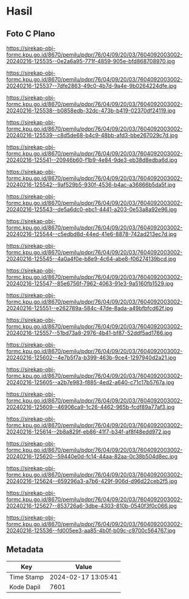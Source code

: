 # Hasil

## Foto C Plano

https://sirekap-obj-formc.kpu.go.id/8670/pemilu/pdpr/76/04/09/20/03/7604092003002-20240216-125535--0e2a6a95-771f-4859-905e-bfd868708970.jpg

https://sirekap-obj-formc.kpu.go.id/8670/pemilu/pdpr/76/04/09/20/03/7604092003002-20240216-125537--7dfe2863-49c0-4b7d-9a4e-9b0264224dfe.jpg

https://sirekap-obj-formc.kpu.go.id/8670/pemilu/pdpr/76/04/09/20/03/7604092003002-20240216-125538--b0858edb-32dc-473b-b419-02370df24119.jpg

https://sirekap-obj-formc.kpu.go.id/8670/pemilu/pdpr/76/04/09/20/03/7604092003002-20240216-125539--c8d5de68-b4c9-48bb-afd3-bbe267029c7d.jpg

https://sirekap-obj-formc.kpu.go.id/8670/pemilu/pdpr/76/04/09/20/03/7604092003002-20240216-125541--20946b60-f1b9-4e84-9de3-eb38d8edba6d.jpg

https://sirekap-obj-formc.kpu.go.id/8670/pemilu/pdpr/76/04/09/20/03/7604092003002-20240216-125542--9af529b5-930f-4536-b4ac-a36866b5da5f.jpg

https://sirekap-obj-formc.kpu.go.id/8670/pemilu/pdpr/76/04/09/20/03/7604092003002-20240216-125543--de5a6dc0-ebc1-4441-a203-0e53a8a92e96.jpg

https://sirekap-obj-formc.kpu.go.id/8670/pemilu/pdpr/76/04/09/20/03/7604092003002-20240216-125544--c5edbd8d-44ed-41e6-8878-742ad213ec7d.jpg

https://sirekap-obj-formc.kpu.go.id/8670/pemilu/pdpr/76/04/09/20/03/7604092003002-20240216-125545--4a0a4f0e-b8e9-4c64-abe8-f06274139bcd.jpg

https://sirekap-obj-formc.kpu.go.id/8670/pemilu/pdpr/76/04/09/20/03/7604092003002-20240216-125547--85e6756f-7962-4063-91e3-9a5160fb1529.jpg

https://sirekap-obj-formc.kpu.go.id/8670/pemilu/pdpr/76/04/09/20/03/7604092003002-20240216-125551--e262789a-584c-47de-8ada-a49bfbfcd62f.jpg

https://sirekap-obj-formc.kpu.go.id/8670/pemilu/pdpr/76/04/09/20/03/7604092003002-20240216-125557--51bd73a8-2976-4b41-bf87-52ddf5ad1766.jpg

https://sirekap-obj-formc.kpu.go.id/8670/pemilu/pdpr/76/04/09/20/03/7604092003002-20240216-125602--4e7b5f7a-b399-463b-9ce4-1297940d2a21.jpg

https://sirekap-obj-formc.kpu.go.id/8670/pemilu/pdpr/76/04/09/20/03/7604092003002-20240216-125605--a2b7e983-f885-4ed2-a640-c71c17b5767a.jpg

https://sirekap-obj-formc.kpu.go.id/8670/pemilu/pdpr/76/04/09/20/03/7604092003002-20240216-125609--46906ca9-1c26-4462-965b-fcdf89a77af3.jpg

https://sirekap-obj-formc.kpu.go.id/8670/pemilu/pdpr/76/04/09/20/03/7604092003002-20240216-125614--2b8a829f-eb86-41f7-b34f-af8f48edd972.jpg

https://sirekap-obj-formc.kpu.go.id/8670/pemilu/pdpr/76/04/09/20/03/7604092003002-20240216-125620--59440e0d-fc14-44aa-82aa-0c38b504d8ec.jpg

https://sirekap-obj-formc.kpu.go.id/8670/pemilu/pdpr/76/04/09/20/03/7604092003002-20240216-125624--659296a3-a7b6-429f-906d-d96d22ceb2f5.jpg

https://sirekap-obj-formc.kpu.go.id/8670/pemilu/pdpr/76/04/09/20/03/7604092003002-20240216-125627--853726a6-3dbe-4303-810b-0540f3f0c066.jpg

https://sirekap-obj-formc.kpu.go.id/8670/pemilu/pdpr/76/04/09/20/03/7604092003002-20240216-125536--fd005ee3-aa85-4b0f-b09c-c9700c564767.jpg


## Metadata

| Key        | Value               |
| ---------- | ------------------- |
| Time Stamp | 2024-02-17 13:05:41 |
| Kode Dapil | 7601                |



